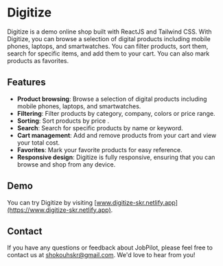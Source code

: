 # Digitize

Digitize is a demo online shop built with ReactJS and Tailwind CSS. With Digitize, you can browse a selection of digital products including mobile phones, laptops, and smartwatches. You can filter products, sort them, search for specific items, and add them to your cart. You can also mark products as favorites.

## Features

- **Product browsing**: Browse a selection of digital products including mobile phones, laptops, and smartwatches.
- **Filtering**: Filter products by category, company, colors or price range.
- **Sorting**: Sort products by price .
- **Search**: Search for specific products by name or keyword.
- **Cart management**: Add and remove products from your cart and view your total cost.
- **Favorites**: Mark your favorite products for easy reference.
- **Responsive design**: Digitize is fully responsive, ensuring that you can browse and shop from any device.

## Demo

You can try Digitize by visiting [www.digitize-skr.netlify.app](https://www.digitize-skr.netlify.app).

## Contact

If you have any questions or feedback about JobPilot, please feel free to contact us at shokouhskr@gmail.com. We'd love to hear from you!
